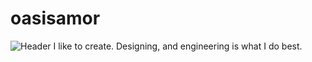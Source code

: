 # oasisamor

![Header](https://ibb.co/ns5DhLSR)
I like to create. Designing, and engineering is what I do best. 



